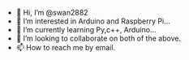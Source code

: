 - 👋 Hi, I’m @swan2882
- 👀 I’m interested in Arduino and Raspberry Pi...
- 🌱 I’m currently learning Py,c++, Arduino...
- 💞️ I’m looking to collaborate on both of the above.
- 📫 How to reach me by email.

<!---
swan2882/swan2882 is a ✨ special ✨ repository because its `README.md` (this file) appears on your GitHub profile.
You can click the Preview link to take a look at your changes
--->
